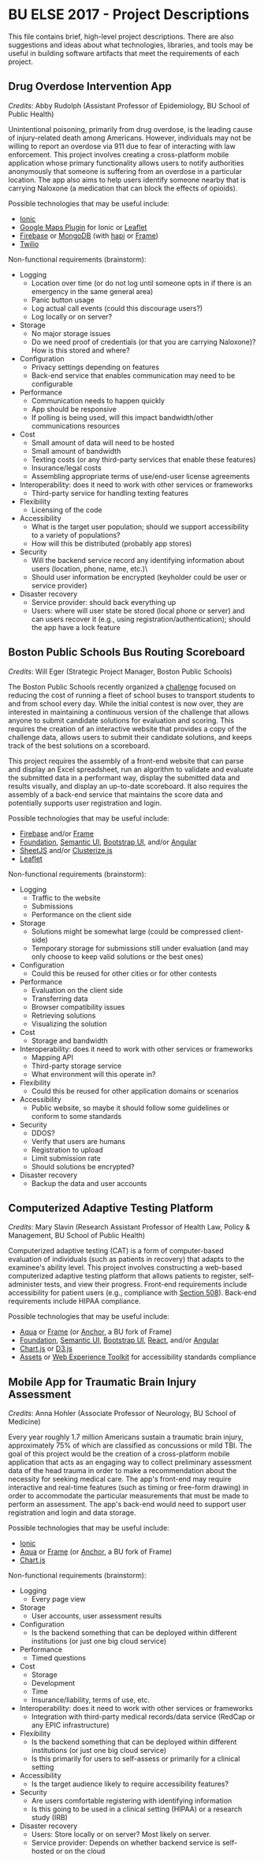 # BU ELSE 2017 - Project Descriptions
This file contains brief, high-level project descriptions. There are also suggestions and ideas about what technologies, libraries, and tools may be useful in building software artifacts that meet the requirements of each project.

## Drug Overdose Intervention App

*Credits*: Abby Rudolph (Assistant Professor of Epidemiology, BU School of Public Health)

Unintentional poisoning, primarily from drug overdose, is the leading cause of injury-related death among Americans. However, individuals may not be willing to report an overdose via 911 due to fear of interacting with law enforcement. This project involves creating a cross-platform mobile application whose primary functionality allows users to notify authorities anonymously that someone is suffering from an overdose in a particular location. The app also aims to help users identify someone nearby that is carrying Naloxone (a medication that can block the effects of opioids).

Possible technologies that may be useful include:
* [Ionic](https://ionicframework.com/)
* [Google Maps Plugin](https://ionicframework.com/docs/native/google-maps/) for Ionic or [Leaflet](http://leafletjs.com/)
* [Firebase](https://firebase.google.com/) or [MongoDB](https://www.mongodb.com/) (with [hapi](https://hapijs.com/) or [Frame](https://jedireza.github.io/frame/))
* [Twilio](https://www.twilio.com/)

Non-functional requirements (brainstorm):
* Logging
  * Location over time (or do not log until someone opts in if there is an emergency in the same general area)
  * Panic button usage
  * Log actual call events (could this discourage users?)
  * Log locally or on server?
* Storage
  * No major storage issues
  * Do we need proof of credentials (or that you are carrying Naloxone)? How is this stored and where?
* Configuration
  * Privacy settings depending on features
  * Back-end service that enables communication may need to be configurable
* Performance
  * Communication needs to happen quickly
  * App should be responsive
  * If polling is being used, will this impact bandwidth/other communications resources
* Cost
  * Small amount of data will need to be hosted
  * Small amount of bandwidth
  * Texting costs (or any third-party services that enable these features)
  * Insurance/legal costs
  * Assembling appropriate terms of use/end-user license agreements
* Interoperability: does it need to work with other services or frameworks
  * Third-party service for handling texting features
* Flexibility
  * Licensing of the code
* Accessibility
  * What is the target user population; should we support accessibility to a variety of populations?
  * How will this be distributed (probably app stores)
* Security
  * Will the backend service record any identifying information about users (location, phone, name, etc.)\
  * Should user information be encrypted (keyholder could be user or service provider)
* Disaster recovery
  * Service provider: should back everything up
  * Users: where will user state be stored (local phone or server) and can users recover it (e.g., using registration/authentication); should the app have a lock feature

## Boston Public Schools Bus Routing Scoreboard

*Credits*: Will Eger (Strategic Project Manager, Boston Public Schools)

The Boston Public Schools recently organized a [challenge](https://www.bostonpublicschools.org/transportationchallenge) focused on reducing the cost of running a fleet of school buses to transport students to and from school every day. While the initial contest is now over, they are interested in maintaining a continuous version of the challenge that allows anyone to submit candidate solutions for evaluation and scoring. This requires the creation of an interactive website that provides a copy of the challenge data, allows users to submit their candidate solutions, and keeps track of the best solutions on a scoreboard.

This project requires the assembly of a front-end website that can parse and display an Excel spreadsheet, run an algorithm to validate and evaluate the submitted data in a performant way, display the submitted data and results visually, and display an up-to-date scoreboard. It also requires the assembly of a back-end service that maintains the score data and potentially supports user registration and login.

Possible technologies that may be useful include:
* [Firebase](https://firebase.google.com/) and/or [Frame](https://jedireza.github.io/frame/)
* [Foundation](http://foundation.zurb.com/), [Semantic UI](https://semantic-ui.com/), [Bootstrap UI](http://www.bootstrap-ui.com/), and/or [Angular](https://angular.io/)
* [SheetJS](http://sheetjs.com/) and/or [Clusterize.js](https://clusterize.js.org/)
* [Leaflet](http://leafletjs.com/)

Non-functional requirements (brainstorm):
* Logging
  * Traffic to the website
  * Submissions
  * Performance on the client side
* Storage
  * Solutions might be somewhat large (could be compressed client-side)
  * Temporary storage for submissions still under evaluation (and may only choose to keep valid solutions or the best ones)
* Configuration
  * Could this be reused for other cities or for other contests
* Performance
  * Evaluation on the client side
  * Transferring data
  * Browser compatibility issues
  * Retrieving solutions
  * Visualizing the solution
* Cost
  * Storage and bandwidth
* Interoperability: does it need to work with other services or frameworks
  * Mapping API
  * Third-party storage service
  * What environment will this operate in?
* Flexibility
  * Could this be reused for other application domains or scenarios
* Accessibility
  * Public website, so maybe it should follow some guidelines or conform to some standards
* Security
  * DDOS?
  * Verify that users are humans
  * Registration to upload
  * Limit submission rate
  * Should solutions be encrypted?
* Disaster recovery
  * Backup the data and user accounts

## Computerized Adaptive Testing Platform

*Credits*: Mary Slavin (Research Assistant Professor of Health Law, Policy & Management, BU School of Public Health)

Computerized adaptive testing (CAT) is a form of computer-based evaluation of individuals (such as patients in recovery) that adapts to the examinee's ability level. This project involves constructing a web-based computerized adaptive testing platform that allows patients to register, self-administer tests, and view their progress. Front-end requirements include accessibility for patient users (e.g., compliance with [Section 508](https://www.section508.gov/)). Back-end requirements include HIPAA compliance.

Possible technologies that may be useful include:
* [Aqua](https://jedireza.github.io/aqua/) or [Frame](https://jedireza.github.io/frame/) (or [Anchor](https://github.com/hicsail/anchor), a BU fork of Frame)
* [Foundation](http://foundation.zurb.com/), [Semantic UI](https://semantic-ui.com/), [Bootstrap UI](http://www.bootstrap-ui.com/), [React](https://facebook.github.io/react/), and/or [Angular](https://angular.io/)
* [Chart.js](http://www.chartjs.org/) or [D3.js](https://d3js.org/)
* [Assets](https://assets.cms.gov/resources/framework/2.0/Pages/) or [Web Experience Toolkit](http://wet-boew.github.io/wet-boew/index-en.html) for accessibility standards compliance

## Mobile App for Traumatic Brain Injury Assessment

*Credits*: Anna Hohler (Associate Professor of Neurology, BU School of Medicine)

Every year roughly 1.7 million Americans sustain a traumatic brain injury, approximately 75% of which are classified as concussions or mild TBI. The goal of this project would be the creation of a cross-platform mobile application that acts as an engaging way to collect preliminary assessment data of the head trauma in order to make a recommendation about the necessity for seeking medical care. The app's front-end may require interactive and real-time features (such as timing or free-form drawing) in order to accommodate the particular measurements that must be made to perform an assessment. The app's back-end would need to support user registration and login and data storage.

Possible technologies that may be useful include:
* [Ionic](https://ionicframework.com/)
* [Aqua](https://jedireza.github.io/aqua/) or [Frame](https://jedireza.github.io/frame/) (or [Anchor](https://github.com/hicsail/anchor), a BU fork of Frame)
* [Chart.js](http://www.chartjs.org/)

Non-functional requirements (brainstorm):
* Logging
  * Every page view
* Storage
  * User accounts, user assessment results
* Configuration
  * Is the backend something that can be deployed within different institutions (or just one big cloud service)
* Performance
  * Timed questions
* Cost
  * Storage
  * Development
  * Time
  * Insurance/liability, terms of use, etc.
* Interoperability: does it need to work with other services or frameworks
  * Integration with third-party medical records/data service (RedCap or any EPIC infrastructure)
* Flexibility
  * Is the backend something that can be deployed within different institutions (or just one big cloud service)
  * Is this primarily for users to self-assess or primarily for a clinical setting
* Accessibility
  * Is the target audience likely to require accessibility features?
* Security
  * Are users comfortable registering with identifying information
  * Is this going to be used in a clinical setting (HIPAA) or a research study (IRB)
* Disaster recovery
  * Users: Store locally or on server? Most likely on server.
  * Service provider: Depends on whether backend service is self-hosted or on the cloud
